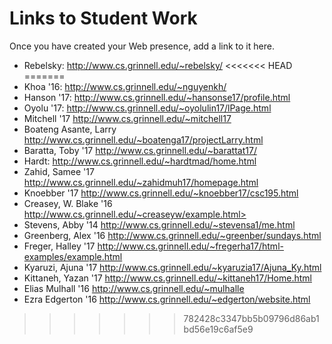 Links to Student Work
=====================

Once you have created your Web presence, add a link to it here.

* Rebelsky: <http://www.cs.grinnell.edu/~rebelsky/>
<<<<<<< HEAD
=======
* Khoa '16: <http://www.cs.grinnell.edu/~nguyenkh/>
* Hanson '17: <http://www.cs.grinnell.edu/~hansonse17/profile.html>
* Oyolu '17: <http://www.cs.grinnell.edu/~oyolulin17/lPage.html>
* Mitchell '17 <http://www.cs.grinnell.edu/~mitchell17>
* Boateng Asante, Larry <http://www.cs.grinnell.edu/~boatenga17/projectLarry.html>
* Baratta, Toby '17 <http://www.cs.grinnell.edu/~barattat17/>
* Hardt: <http://www.cs.grinnell.edu/~hardtmad/home.html>
* Zahid, Samee '17 <http://www.cs.grinnell.edu/~zahidmuh17/homepage.html>
* Knoebber '17 <http://www.cs.grinnell.edu/~knoebber17/csc195.html>
* Creasey, W. Blake '16 http://www.cs.grinnell.edu/~creaseyw/example.html>
* Stevens, Abby '14 <http://www.cs.grinnell.edu/~stevensa1/me.html>
* Greenberg, Alex '16 <http://www.cs.grinnell.edu/~greenber/sundays.html>
* Freger, Halley '17 <http://www.cs.grinnell.edu/~fregerha17/html-examples/example.html>
* Kyaruzi, Ajuna '17 <http://www.cs.grinnell.edu/~kyaruzia17/Ajuna_Ky.html>
* Kittaneh, Yazan '17 <http://www.cs.grinnell.edu/~kittaneh17/Home.html>
* Elias Mulhall '16 <http://www.cs.grinnell.edu/~mulhalle>
* Ezra Edgerton '16 <http://www.cs.grinnell.edu/~edgerton/website.html>
>>>>>>> 782428c3347bb5b09796d86ab1bd56e19c6af5e9
